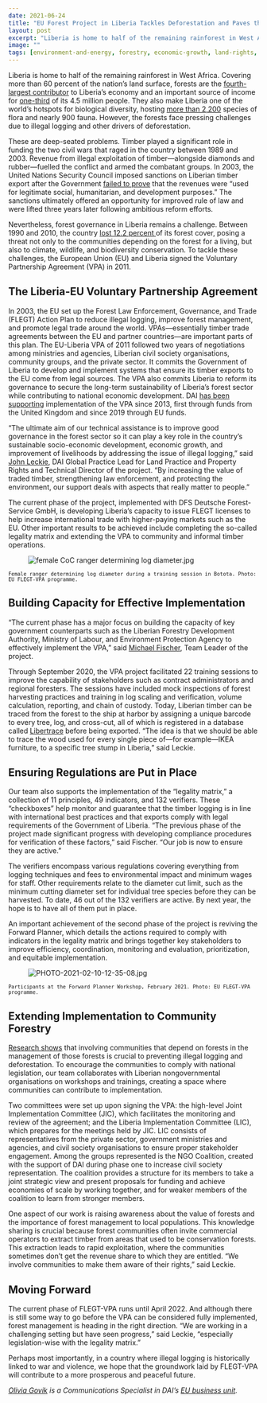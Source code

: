 ```yaml
---
date: 2021-06-24
title: "EU Forest Project in Liberia Tackles Deforestation and Paves the Way for Stability"
layout: post
excerpt: "Liberia is home to half of the remaining rainforest in West Africa. Covering more than 60 percent of the nation’s land surface, forests are the fourth-largest contributor to Liberia’s economy and an important source of income for one-third of its 4.5 million people."
image: ""
tags: [environment-and-energy, forestry, economic-growth, land-rights, land-tenure, resilience, european-union]
---
```

<p>Liberia is home to half of the remaining rainforest in West Africa. Covering more than 60 percent of the nation’s land surface, forests are the <a href="https://blogs.worldbank.org/africacan/liberia-understanding-peoples-dependence-forests">fourth-largest contributor</a> to Liberia’s economy and an important source of income for <a href="https://www.nicfi.no/partner-countries/liberia/">one-third</a> of its 4.5 million people. They also make Liberia one of the world’s hotspots for biological diversity, hosting <a href="https://blogs.worldbank.org/africacan/liberia-understanding-peoples-dependence-forests">more than 2,200</a> species of flora and nearly 900 fauna. However, the forests face pressing challenges due to illegal logging and other drivers of deforestation.</p><p>These are deep-seated problems. Timber played a significant role in funding the two civil wars that raged in the country between 1989 and 2003. Revenue from illegal exploitation of timber—alongside diamonds and rubber—fuelled the conflict and armed the combatant groups. In 2003, the United Nations Security Council imposed sanctions on Liberian timber export after the Government <a href="https://news.un.org/en/story/2003/05/66992-extending-sanctions-against-liberia-security-council-adds-ban-timber-exports">failed to prove</a> that the revenues were “used for legitimate social, humanitarian, and development purposes.” The sanctions ultimately offered an opportunity for improved rule of law and were lifted three years later following ambitious reform efforts.</p><p>Nevertheless, forest governance in Liberia remains a challenge. Between 1990 and 2010, the country <a href="https://blogs.worldbank.org/africacan/liberia-understanding-peoples-dependence-forests">lost 12.2 percent </a>of its forest cover, posing a threat not only to the communities depending on the forest for a living, but also to climate, wildlife, and biodiversity conservation. To tackle these challenges, the European Union (EU) and Liberia signed the Voluntary Partnership Agreement (VPA) in 2011.</p><h2 id="the-liberia-eu-voluntary-partnership-agreement">The Liberia-EU Voluntary Partnership Agreement</h2><p>In 2003, the EU set up the Forest Law Enforcement, Governance, and Trade (FLEGT) Action Plan to reduce illegal logging, improve forest management, and promote legal trade around the world. VPAs—essentially timber trade agreements between the EU and partner countries—are important parts of this plan. The EU-Liberia VPA of 2011 followed two years of negotiations among ministries and agencies, Liberian civil society organisations, community groups, and the private sector. It commits the Government of Liberia to develop and implement systems that ensure its timber exports to the EU come from legal sources. The VPA also commits Liberia to reform its governance to secure the long-term sustainability of Liberia’s forest sector while contributing to national economic development. DAI <a href="https://www.dai.com/our-work/projects/liberia-long-term-technical-assistance-for-the-implementation-of-the-voluntary-partnership-agreement-flegt-vpa">has been supporting</a> implementation of the VPA since 2013, first through funds from the United Kingdom and since 2019 through EU funds.</p><p>“The ultimate aim of our technical assistance is to improve good governance in the forest sector so it can play a key role in the country’s sustainable socio-economic development, economic growth, and improvement of livelihoods by addressing the issue of illegal logging,” said <a href="https://www.dai.com/who-we-are/our-team/john-leckie">John Leckie</a>, DAI Global Practice Lead for Land Practice and Property Rights and Technical Director of the project. “By increasing the value of traded timber, strengthening law enforcement, and protecting the environment, our support deals with aspects that really matter to people.”</p><p>The current phase of the project, implemented with DFS Deutsche Forest-Service GmbH, is developing Liberia’s capacity to issue FLEGT licenses to help increase international trade with higher-paying markets such as the EU. Other important results to be achieved include completing the so-called legality matrix and extending the VPA to community and informal timber operations.</p><figure class="kg-card kg-image-card"><img src="https://pubs.ghost.io/uploads/female%20CoC%20ranger%20determining%20log%20diameter.jpg" class="kg-image" alt="female CoC ranger determining log diameter.jpg" loading="lazy"></figure><p><code><code>Female ranger determining log diameter during a training session in Botota. Photo: EU FLEGT-VPA programme.</code></code></p><h2 id="building-capacity-for-effective-implementation">Building Capacity for Effective Implementation</h2><p>“The current phase has a major focus on building the capacity of key government counterparts such as the Liberian Forestry Development Authority, Ministry of Labour, and Environment Protection Agency to effectively implement the VPA,” said <a href="https://flegt-vpa.fda.gov.lr/vpa-su2/the-team/">Michael Fischer</a>, Team Leader of the project.</p><p>Through September 2020, the VPA project facilitated 22 training sessions to improve the capability of stakeholders such as contract administrators and regional foresters. The sessions have included mock inspections of forest harvesting practices and training in log scaling and verification, volume calculation, reporting, and chain of custody. Today, Liberian timber can be traced from the forest to the ship at harbor by assigning a unique barcode to every tree, log, and cross-cut, all of which is registered in a database called <a href="https://libertrace.sgs.com/">Libertrace</a> before being exported. “The idea is that we should be able to trace the wood used for every single piece of—for example—IKEA furniture, to a specific tree stump in Liberia,” said Leckie.</p><h2 id="ensuring-regulations-are-put-in-place">Ensuring Regulations are Put in Place</h2><p>Our team also supports the implementation of the “legality matrix,” a collection of 11 principles, 49 indicators, and 132 verifiers. These “checkboxes” help monitor and guarantee that the timber logging is in line with international best practices and that exports comply with legal requirements of the Government of Liberia. “The previous phase of the project made significant progress with developing compliance procedures for verification of these factors,” said Fischer. “Our job is now to ensure they are active.”</p><p>The verifiers encompass various regulations covering everything from logging techniques and fees to environmental impact and minimum wages for staff. Other requirements relate to the diameter cut limit, such as the minimum cutting diameter set for individual tree species before they can be harvested. To date, 46 out of the 132 verifiers are active. By next year, the hope is to have all of them put in place.</p><p>An important achievement of the second phase of the project is reviving the Forward Planner, which details the actions required to comply with indicators in the legality matrix and brings together key stakeholders to improve efficiency, coordination, monitoring and evaluation, prioritization, and equitable implementation.</p><figure class="kg-card kg-image-card"><img src="https://pubs.ghost.io/uploads/PHOTO-2021-02-10-12-35-08.jpg" class="kg-image" alt="PHOTO-2021-02-10-12-35-08.jpg" loading="lazy"></figure><p><code><code>Participants at the Forward Planner Workshop, February 2021. Photo: EU FLEGT-VPA programme.</code></code></p><h2 id="extending-implementation-to-community-forestry">Extending Implementation to Community Forestry</h2><p><a href="https://www.researchgate.net/publication/313890485_Resources_and_rules_of_the_game_Participation_of_civil_society_in_REDD_and_FLEGT-VPA_processes_in_Lao_PDR">Research shows</a> that involving communities that depend on forests in the management of those forests is crucial to preventing illegal logging and deforestation. To encourage the communities to comply with national legislation, our team collaborates with Liberian nongovernmental organisations on workshops and trainings, creating a space where communities can contribute to implementation.</p><p>Two committees were set up upon signing the VPA: the high-level Joint Implementation Committee (JIC), which facilitates the monitoring and review of the agreement; and the Liberia Implementation Committee (LIC), which prepares for the meetings held by JIC. LIC consists of representatives from the private sector, government ministries and agencies, and civil society organisations to ensure proper stakeholder engagement. Among the groups represented is the NGO Coalition, created with the support of DAI during phase one to increase civil society representation. The coalition provides a structure for its members to take a joint strategic view and present proposals for funding and achieve economies of scale by working together, and for weaker members of the coalition to learn from stronger members.</p><p>One aspect of our work is raising awareness about the value of forests and the importance of forest management to local populations. This knowledge sharing is crucial because forest communities often invite commercial operators to extract timber from areas that used to be conservation forests. This extraction leads to rapid exploitation, where the communities sometimes don’t get the revenue share to which they are entitled. “We involve communities to make them aware of their rights,” said Leckie.</p><h2 id="moving-forward">Moving Forward</h2><p>The current phase of FLEGT-VPA runs until April 2022. And although there is still some way to go before the VPA can be considered fully implemented, forest management is heading in the right direction. “We are working in a challenging setting but have seen progress,” said Leckie, “especially legislation-wise with the legality matrix.”</p><p>Perhaps most importantly, in a country where illegal logging is historically linked to war and violence, we hope that the groundwork laid by FLEGT-VPA will contribute to a more prosperous and peaceful future.</p><p><em><a href="https://www.linkedin.com/in/olivia-govik/">Olivia Govik</a> is a Communications Specialist in DAI’s <a href="https://www.dai.com/who-we-are/global-reach/european-union">EU business unit</a>.</em></p>
  
